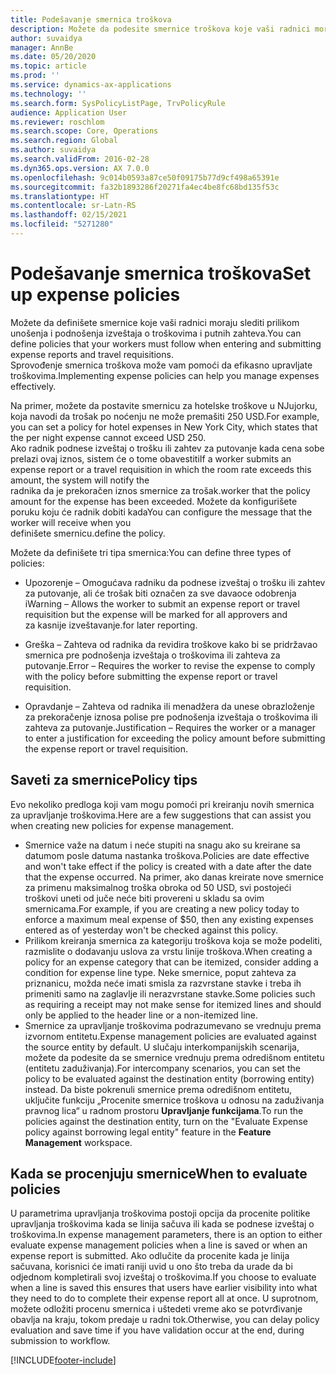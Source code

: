 ```yaml
---
title: Podešavanje smernica troškova
description: Možete da podesite smernice troškova koje vaši radnici moraju slediti prilikom unošenja i podnošenja izveštaja o troškovima i putnih zahteva u usluzi Microsoft Dynamics 365 Finance.
author: suvaidya
manager: AnnBe
ms.date: 05/20/2020
ms.topic: article
ms.prod: ''
ms.service: dynamics-ax-applications
ms.technology: ''
ms.search.form: SysPolicyListPage, TrvPolicyRule
audience: Application User
ms.reviewer: roschlom
ms.search.scope: Core, Operations
ms.search.region: Global
ms.author: suvaidya
ms.search.validFrom: 2016-02-28
ms.dyn365.ops.version: AX 7.0.0
ms.openlocfilehash: 9c014b0593a87ce50f09175b77d9cf498a65391e
ms.sourcegitcommit: fa32b1893286f20271fa4ec4be8fc68bd135f53c
ms.translationtype: HT
ms.contentlocale: sr-Latn-RS
ms.lasthandoff: 02/15/2021
ms.locfileid: "5271280"
---
```

# <a name="set-up-expense-policies"></a><span data-ttu-id="2bce6-103">Podešavanje smernica troškova</span><span class="sxs-lookup"><span data-stu-id="2bce6-103">Set up expense policies</span></span>

<span data-ttu-id="2bce6-104">Možete da definišete smernice koje vaši radnici moraju slediti prilikom unošenja i podnošenja izveštaja o troškovima i putnih zahteva.</span><span class="sxs-lookup"><span data-stu-id="2bce6-104">You can define policies that your workers must follow when entering and submitting expense reports and travel requisitions.</span></span>         
<span data-ttu-id="2bce6-105">Sprovođenje smernica troškova može vam pomoći da efikasno upravljate troškovima.</span><span class="sxs-lookup"><span data-stu-id="2bce6-105">Implementing expense policies can help you manage expenses effectively.</span></span>         

<span data-ttu-id="2bce6-106">Na primer, možete da postavite smernicu za hotelske troškove u NJujorku, koja navodi da trošak po noćenju ne može premašiti 250 USD.</span><span class="sxs-lookup"><span data-stu-id="2bce6-106">For example, you can set a policy for hotel expenses in New York City, which states that the per night expense cannot exceed USD 250.</span></span>       
<span data-ttu-id="2bce6-107">Ako radnik podnese izveštaj o trošku ili zahtev za putovanje kada cena sobe prelazi ovaj iznos, sistem će o tome obavestiti</span><span class="sxs-lookup"><span data-stu-id="2bce6-107">If a worker submits an expense report or a travel requisition in which the room rate exceeds this amount, the system will notify the</span></span>        
<span data-ttu-id="2bce6-108">radnika da je prekoračen iznos smernice za trošak.</span><span class="sxs-lookup"><span data-stu-id="2bce6-108">worker that the policy amount for the expense has been exceeded.</span></span> <span data-ttu-id="2bce6-109">Možete da konfigurišete poruku koju će radnik dobiti kada</span><span class="sxs-lookup"><span data-stu-id="2bce6-109">You can configure the message that the worker will receive when you</span></span>        
<span data-ttu-id="2bce6-110">definišete smernicu.</span><span class="sxs-lookup"><span data-stu-id="2bce6-110">define the policy.</span></span>      
        
<span data-ttu-id="2bce6-111">Možete da definišete tri tipa smernica:</span><span class="sxs-lookup"><span data-stu-id="2bce6-111">You can define three types of policies:</span></span>         
        
- <span data-ttu-id="2bce6-112">Upozorenje – Omogućava radniku da podnese izveštaj o trošku ili zahtev za putovanje, ali će trošak biti označen za sve davaoce odobrenja i</span><span class="sxs-lookup"><span data-stu-id="2bce6-112">Warning – Allows the worker to submit an expense report or travel requisition but the expense will be marked for all approvers and</span></span>        
  <span data-ttu-id="2bce6-113">za kasnije izveštavanje.</span><span class="sxs-lookup"><span data-stu-id="2bce6-113">for later reporting.</span></span>        

- <span data-ttu-id="2bce6-114">Greška – Zahteva od radnika da revidira troškove kako bi se pridržavao smernica pre podnošenja izveštaja o troškovima ili zahteva za putovanje.</span><span class="sxs-lookup"><span data-stu-id="2bce6-114">Error – Requires the worker to revise the expense to comply with the policy before submitting the expense report or travel requisition.</span></span>       
 
 - <span data-ttu-id="2bce6-115">Opravdanje – Zahteva od radnika ili menadžera da unese obrazloženje za prekoračenje iznosa polise pre podnošenja izveštaja o troškovima ili zahteva za putovanje.</span><span class="sxs-lookup"><span data-stu-id="2bce6-115">Justification – Requires the worker or a manager to enter a justification for exceeding the policy amount before submitting the expense report or travel requisition.</span></span>        

## <a name="policy-tips"></a><span data-ttu-id="2bce6-116">Saveti za smernice</span><span class="sxs-lookup"><span data-stu-id="2bce6-116">Policy tips</span></span>
<span data-ttu-id="2bce6-117">Evo nekoliko predloga koji vam mogu pomoći pri kreiranju novih smernica za upravljanje troškovima.</span><span class="sxs-lookup"><span data-stu-id="2bce6-117">Here are a few suggestions that can assist you when creating new policies for expense management.</span></span> 
* <span data-ttu-id="2bce6-118">Smernice važe na datum i neće stupiti na snagu ako su kreirane sa datumom posle datuma nastanka troškova.</span><span class="sxs-lookup"><span data-stu-id="2bce6-118">Policies are date effective and won't take effect if the policy is created with a date after the date that the expense occurred.</span></span> <span data-ttu-id="2bce6-119">Na primer, ako danas kreirate nove smernice za primenu maksimalnog troška obroka od 50 USD, svi postojeći troškovi uneti od juče neće biti provereni u skladu sa ovim smernicama.</span><span class="sxs-lookup"><span data-stu-id="2bce6-119">For example, if you are creating a new policy today to enforce a maximum meal expense of $50, then any existing expenses entered as of yesterday won't be checked against this policy.</span></span>
* <span data-ttu-id="2bce6-120">Prilikom kreiranja smernica za kategoriju troškova koja se može podeliti, razmislite o dodavanju uslova za vrstu linije troškova.</span><span class="sxs-lookup"><span data-stu-id="2bce6-120">When creating a policy for an expense category that can be itemized, consider adding a condition for expense line type.</span></span> <span data-ttu-id="2bce6-121">Neke smernice, poput zahteva za priznanicu, možda neće imati smisla za razvrstane stavke i treba ih primeniti samo na zaglavlje ili nerazvrstane stavke.</span><span class="sxs-lookup"><span data-stu-id="2bce6-121">Some policies such as requiring a receipt may not make sense for itemized lines and should only be applied to the header line or a non-itemized line.</span></span> 
* <span data-ttu-id="2bce6-122">Smernice za upravljanje troškovima podrazumevano se vrednuju prema izvornom entitetu.</span><span class="sxs-lookup"><span data-stu-id="2bce6-122">Expense management policies are evaluated against the source entity by default.</span></span> <span data-ttu-id="2bce6-123">U slučaju interkompanijskih scenarija, možete da podesite da se smernice vrednuju prema odredišnom entitetu (entitetu zaduživanja).</span><span class="sxs-lookup"><span data-stu-id="2bce6-123">For intercompany scenarios, you can set the policy to be evaluated against the destination entity (borrowing entity) instead.</span></span> <span data-ttu-id="2bce6-124">Da biste pokrenuli smernice prema odredišnom entitetu, uključite funkciju „Procenite smernice troškova u odnosu na zaduživanja pravnog lica“ u radnom prostoru **Upravljanje funkcijama**.</span><span class="sxs-lookup"><span data-stu-id="2bce6-124">To run the policies against the destination entity, turn on the "Evaluate Expense policy against borrowing legal entity" feature in the **Feature Management** workspace.</span></span>

## <a name="when-to-evaluate-policies"></a><span data-ttu-id="2bce6-125">Kada se procenjuju smernice</span><span class="sxs-lookup"><span data-stu-id="2bce6-125">When to evaluate policies</span></span>

<span data-ttu-id="2bce6-126">U parametrima upravljanja troškovima postoji opcija da procenite politike upravljanja troškovima kada se linija sačuva ili kada se podnese izveštaj o troškovima.</span><span class="sxs-lookup"><span data-stu-id="2bce6-126">In expense management parameters, there is an option to either evaluate expense management policies when a line is saved or when an expense report is submitted.</span></span> <span data-ttu-id="2bce6-127">Ako odlučite da procenite kada je linija sačuvana, korisnici će imati raniji uvid u ono što treba da urade da bi odjednom kompletirali svoj izveštaj o troškovima.</span><span class="sxs-lookup"><span data-stu-id="2bce6-127">If you choose to evaluate when a line is saved this ensures that users have earlier visibility into what they need to do to complete their expense report all at once.</span></span> <span data-ttu-id="2bce6-128">U suprotnom, možete odložiti procenu smernica i uštedeti vreme ako se potvrđivanje obavlja na kraju, tokom predaje u radni tok.</span><span class="sxs-lookup"><span data-stu-id="2bce6-128">Otherwise, you can delay policy evaluation and save time if you have validation occur at the end, during submission to workflow.</span></span>


[!INCLUDE[footer-include](../includes/footer-banner.md)]